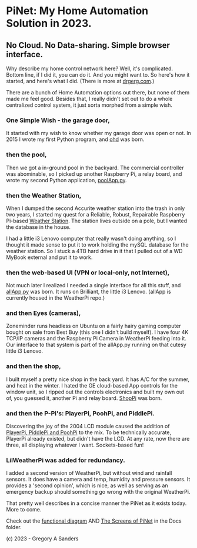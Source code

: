 # PiNet: My Home Automation Solution in 2023.

## No Cloud. No Data-sharing. Simple browser interface.

Why describe my home control network here?  Well, it's complicated.  Bottom line, if I did it, you can do it.  And you might want to.  So here's how it started, and here's what I did. (There is more at [drgerg.com](https://www.drgerg.com/pinet-one-simple-wish.html).)

There are a bunch of Home Automation options out there, but none of them made me feel good.  Besides that, I really didn't set out to do a whole centralized control system, it just sorta morphed from a simple wish.

### One Simple Wish - the garage door,

It started with my wish to know whether my garage door was open or not.  In 2015 I wrote my first Python program, and [ohd](https://github.com/casspop/ohd) was born.

### then the pool,

Then we got a in-ground pool in the backyard.  The commercial controller was abominable, so I picked up another Raspberry Pi, a relay board, and wrote my second Python application, [poolApp.py](https://github.com/casspop/PoolControls).

### then the Weather Station,

When I dumped the second Accurite weather station into the trash in only two years, I started my quest for a Reliable, Robust, Repairable Raspberry Pi-based [Weather Station](https://github.com/casspop/Pi-based-weather-station). The station lives outside on a pole, but I wanted the database in the house.

I had a little i3 Lenovo computer that really wasn't doing anything, so I thought it made sense to put it to work holding the mySQL database for the weather station.  So I stuck a 4TB hard drive in it that I pulled out of a WD MyBook external and put it to work.

### then the web-based UI (VPN or local-only, not Internet),

Not much later I realized I needed a single interface for all this stuff, and [allApp.py](https://github.com/casspop/Pi-based-weather-station/tree/master/Code/all) was born.  It runs on Brilliant, the little i3 Lenovo.  (allApp is currently housed in the WeatherPi repo.)

### and then Eyes (cameras),

Zoneminder runs headless on Ubuntu on a fairly hairy gaming computer bought on sale from Best Buy (this one I didn't build myself).  I have four 4K TCP/IP cameras and the Raspberry Pi Camera in WeatherPi feeding into it.  Our interface to that system is part of the allApp.py running on that cutesy little i3 Lenovo.

### and then the shop,

I built myself a pretty nice shop in the back yard.  It has A/C for the summer, and heat in the winter.  I hated the GE cloud-based App controls for the window unit, so I ripped out the controls electronics and built my own out of, you guessed it, another Pi and relay board.  [ShopPi](https://github.com/casspop/ShopPi) was born.

### and then the P-Pi's: PlayerPi, PoohPi, and PiddlePi.

Discovering the joy of the 2004 LCD module caused the addition of [PlayerPi, PiddlePi and PoohPi](https://www.drgerg.com/openscad-files-for-lcdpi.html) to the mix. To be technically accurate, PlayerPi already existed, but didn't have the LCD. At any rate, now there are three, all displaying whatever I want. Sockets-based fun!

### LilWeatherPi was added for redundancy.

I added a second version of WeatherPi, but without wind and rainfall sensors.  It does have a camera and temp, humidity and pressure sensors.  It provides a 'second opinion', which is nice, as well as serving as an emergency backup should something go wrong with the original WeatherPi.

That pretty well describes in a concise manner the PiNet as it exists today.  More to come.  

Check out the [functional diagram](https://github.com/casspop/PiNet/blob/main/Docs/PiNet%20Block%20Diagram.pdf) AND [The Screens of PiNet](https://github.com/casspop/PiNet/blob/main/Docs/The%20Screens%20of%20PiNet.pdf) in the Docs folder.

(c) 2023 - Gregory A Sanders
